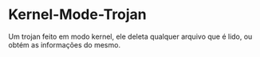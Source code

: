 # Kernel-Mode-Trojan
Um trojan feito em modo kernel, ele deleta qualquer arquivo que é lido, ou obtém as informações do mesmo.
